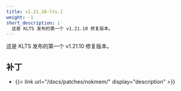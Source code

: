 ```yaml
---
title: v1.21.10-lts.1
weight: -1
short_description: |
  这是 KLTS 发布的第一个 v1.21.10 修复版本。
---
```


这是 KLTS 发布的第一个 v1.21.10 修复版本。

## 补丁

- {{< link url="/docs/patches/nokmem/" display="description" >}}
